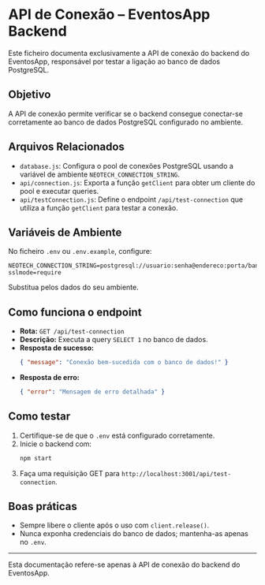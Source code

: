 # API de Conexão – EventosApp Backend

Este ficheiro documenta exclusivamente a API de conexão do backend do EventosApp, responsável por testar a ligação ao banco de dados PostgreSQL.

## Objetivo
A API de conexão permite verificar se o backend consegue conectar-se corretamente ao banco de dados PostgreSQL configurado no ambiente.

## Arquivos Relacionados
- `database.js`: Configura o pool de conexões PostgreSQL usando a variável de ambiente `NEOTECH_CONNECTION_STRING`.
- `api/connection.js`: Exporta a função `getClient` para obter um cliente do pool e executar queries.
- `api/testConnection.js`: Define o endpoint `/api/test-connection` que utiliza a função `getClient` para testar a conexão.

## Variáveis de Ambiente
No ficheiro `.env` ou `.env.example`, configure:
```
NEOTECH_CONNECTION_STRING=postgresql://usuario:senha@endereco:porta/banco?sslmode=require
```
Substitua pelos dados do seu ambiente.

## Como funciona o endpoint
- **Rota:** `GET /api/test-connection`
- **Descrição:** Executa a query `SELECT 1` no banco de dados.
- **Resposta de sucesso:**
  ```json
  { "message": "Conexão bem-sucedida com o banco de dados!" }
  ```
- **Resposta de erro:**
  ```json
  { "error": "Mensagem de erro detalhada" }
  ```

## Como testar
1. Certifique-se de que o `.env` está configurado corretamente.
2. Inicie o backend com:
   ```bash
   npm start
   ```
3. Faça uma requisição GET para `http://localhost:3001/api/test-connection`.

## Boas práticas
- Sempre libere o cliente após o uso com `client.release()`.
- Nunca exponha credenciais do banco de dados; mantenha-as apenas no `.env`.

---
Esta documentação refere-se apenas à API de conexão do backend do EventosApp.